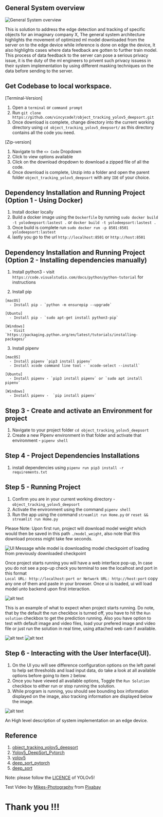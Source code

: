## General System overview

![General System overview](./static_files/General%20System%20Architecture.png)

This is solution to address the edge detection and tracking of specific objects for an imaginary company X, The general system architecture highlights the movement of optimized ml model downloaded from the server on to the edge device while inference is done on edge the device, It also highlights cases where data feedback are gotten to further train model. This process of data feedback to the server can pose a serious privacy issue, it is the duty of the ml engineers to privent such privacy issuess in their system implementation by using different masking techniques on the data before sending to the server.

## Get Codebase to local workspace.

[Terminal-Version]
   1. Open a `terminal` or `command prompt` 
   2. Run `git clone https://github.com/vincycode7/object_tracking_yolov5_deepsort.git`
   3. Once download is complete, change directory into the current working directory using `cd object_tracking_yolov5_deepsort/` as this directory contains all the code you need.

[Zip-version]
   1. Navigate to the `<> Code` Dropdown
   2. Click to view options available
   3. Click on the download dropdown to download a zipped file of all the code.
   4. Once download is complete, Unzip into a folder and open the parent folder `object_tracking_yolov5_deepsort` with any `IDE` of your choice.


## Dependency Installation and Running Project (Option 1 - Using Docker)
  1. Install docker locally
  2. Build a docker image using the `Dockerfile` by running `sudo docker build -t yolodeepsort:lastest .` or `docker build -t yolodeepsort:lastest .`
  3. Once build is complete run `sudo docker run -p 8501:8501 yolodeepsort:lastest`
  4. lastly you go to the url `http://localhost:8501` or `http://host:8501`


## Dependency Installation and Running Project (Option 2 - Installing dependencies manually)

  1. Install python3
    - visit `https://code.visualstudio.com/docs/python/python-tutorial` for instructions

  2. Install pip
    
    [macOS]
      - Install pip - `python -m ensurepip --upgrade`
    
    [Ubuntu]
      - Install pip - `sudo apt-get install python3-pip`
    
    [Windows]
      - Visit `https://packaging.python.org/en/latest/tutorials/installing-packages/`

  3. Install pipenv
    
    [macOS]
      - Install pipenv `pip3 install pipenv`
      - Install xcode command line tool - `xcode-select --install`

    [Ubuntu]
      - Install pipenv - `pip3 install pipenv` or `sudo apt install pipenv`

    [Windows]
      - Install pipenv -  `pip install pipenv`

## Step 3 - Create and activate an Environment for project

  1. Navigate to your project folder `cd object_tracking_yolov5_deepsort`
  2. Create a new Pipenv environment in that folder and activate that environment - `pipenv shell`

## Step 4 - Project Dependencies Installations
  1. install dependencies using  `pipenv run pip3 install -r requirements.txt`

## Step 5 - Running Project
  1. Confirm you are in your current working directory - `object_tracking_yolov5_deepsort`
  2. Activate the environment using the command  `pipenv shell`
  3. Run the app using the command `streamlit run Home.py` or `reset && streamlit run Home.py`



Please Note: Upon first run, project will download model weight which would then be saved in this path `./model_weight`, also note that this download process might take few seconds.

![UI Message while model is downloading model checkpoint of loading from previously downloaded checkpoint](./static_files/Screenshot%20from%202022-12-05%2012-23-30.png)

Once project starts running you will have a web interface pop-up, In case you do not see a pop-up check you terminal to see the  localhost and port in this format    
`Local URL: http://localhost:port or Network URL: http://host:port` copy any one of them and paste in your browser. Once ui is loaded, ui will load model unto backend upon first interaction.

![alt text](./static_files/Screenshot%20from%202022-12-05%2012-22-40.png)

This is an example of what to expect when project starts running. Do note, that by the default the run checkbox is turned off, you have to hit the `Run solution` checkbox to get the prediction running. Also you have option to test with default image and video  files, load your prefered image and video file or just run the solution in real time, using attached web cam if available.

![alt text](./static_files/Screenshot%20from%202022-12-03%2001-56-27.png)       ![alt text](./static_files/Screenshot%20from%202022-12-03%2002-02-04.png)


## Step 6 - Interacting with the User Interface(UI).
  1. On the UI you will see difference configuration options on the left panel to help set thresholds and load input data, do take a look at all available options before going to item `2` below.
  2. Once you have viewed all available options, Toggle the `Run Solution` checkbox to either run or stop running the solution.
  3. While program is running, you should see bounding box information displayed on the image, also tracking information are displayed below the image.

![alt text](./static_files/Edge%20Device%20Architecture.png)

An High level description of system implementation on an edge device.

## Reference
1) [object_tracking_yolov5_deepsort](https://github.com/vincycode7/object_tracking_yolov5_deepsort)
2) [Yolov5_DeepSort_Pytorch](https://github.com/mikel-brostrom/Yolov5_DeepSort_Pytorch)   
3) [yolov5](https://github.com/ultralytics/yolov5)  
4) [deep_sort_pytorch](https://github.com/ZQPei/deep_sort_pytorch)       
5) [deep_sort](https://github.com/nwojke/deep_sort)   

Note: please follow the [LICENCE](https://github.com/ultralytics/yolov5/blob/master/LICENSE) of YOLOv5! 

Test Video by <a href="https://pixabay.com/users/mikes-photography-1860391/?utm_source=link-attribution&amp;utm_medium=referral&amp;utm_campaign=video&amp;utm_content=2165">Mikes-Photography</a> from <a href="https://pixabay.com//?utm_source=link-attribution&amp;utm_medium=referral&amp;utm_campaign=video&amp;utm_content=2165">Pixabay</a>

# Thank you !!!

